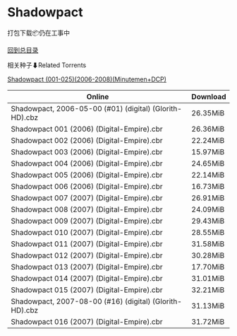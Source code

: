 # Shadowpact

打包下载📦仍在工事中

[回到总目录](/Catalogs.md)







相关种子⬇Related Torrents

[Shadowpact (001-025)(2006-2008)(Minutemen+DCP)](https://github.com/alicewish/markdown/blob/master/torrent/Shadowpact--001-025--2006-2008--Minutemen-DCP.md)

Online | Download
--- | ---
Shadowpact, 2006-05-00 (#01) (digital) (Glorith-HD).cbz | 26.35MiB
Shadowpact 001 (2006) (Digital-Empire).cbr | 26.36MiB
Shadowpact 002 (2006) (Digital-Empire).cbr | 22.24MiB
Shadowpact 003 (2006) (Digital-Empire).cbr | 15.97MiB
Shadowpact 004 (2006) (Digital-Empire).cbr | 24.65MiB
Shadowpact 005 (2006) (Digital-Empire).cbr | 22.14MiB
Shadowpact 006 (2006) (Digital-Empire).cbr | 16.73MiB
Shadowpact 007 (2007) (Digital-Empire).cbr | 26.91MiB
Shadowpact 008 (2007) (Digital-Empire).cbr | 24.09MiB
Shadowpact 009 (2007) (Digital-Empire).cbr | 29.43MiB
Shadowpact 010 (2007) (Digital-Empire).cbr | 28.55MiB
Shadowpact 011 (2007) (Digital-Empire).cbr | 31.58MiB
Shadowpact 012 (2007) (Digital-Empire).cbr | 30.28MiB
Shadowpact 013 (2007) (Digital-Empire).cbr | 17.70MiB
Shadowpact 014 (2007) (Digital-Empire).cbr | 31.01MiB
Shadowpact 015 (2007) (Digital-Empire).cbr | 32.21MiB
Shadowpact, 2007-08-00 (#16) (digital) (Glorith-HD).cbz | 31.13MiB
Shadowpact 016 (2007) (Digital-Empire).cbr | 31.72MiB